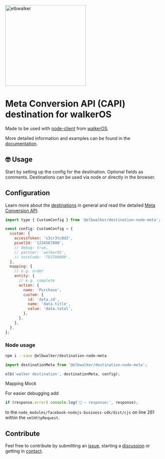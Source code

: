 <p align="left">
  <a href="https://elbwalker.com">
    <img title="elbwalker" src='https://www.elbwalker.com/img/elbwalker_logo.png' width="256px"/>
  </a>
</p>

# Meta Conversion API (CAPI) destination for walkerOS

Made to be used with
[node-client](https://www.npmjs.com/package/@elbwalker/client-node) from
[walkerOS](https://github.com/elbwalker/walkerOS).

More detailed information and examples can be found in the
[documentation](https://www.elbwalker.com/docs/destinations/node/meta).

## 🤓 Usage

Start by setting up the config for the destination. Optional fields as comments.
Destinations can be used via node or directly in the browser.

## Configuration

Learn more about the
[destinations](https://www.elbwalker.com/docs/destinations/) in general and read
the detailed
[Meta Conversion API](https://developers.facebook.com/docs/marketing-api/conversions-api).

```js
import type { CustomConfig } from '@elbwalker/destination-node-meta';

const config: CustomConfig = {
  custom: {
    accessToken: 's3cr3tc0d3',
    pixelId: '1234567890',
    // debug: true,
    // partner: 'walkerOS',
    // testCode: 'TEST00000',
  },
  mapping: {
    // e.g. order
    entity: {
      // e.g. complete
      action: {
        name: 'Purchase',
        custom: {
          id: 'data.id',
          name: 'data.title',
          value: 'data.total',
        },
      },
    },
  },
};
```

### Node usage

```sh
npm i --save @elbwalker/destination-node-meta
```

```ts
import destinationMeta from '@elbwalker/destination-node-meta';

elb('walker destination', destinationMeta, config);
```

Mapping Mock

For easier debugging add

```js
if (response.error) console.log('🚀 ~ response:', response);
```

to the `node_modules/facebook-nodejs-business-sdk/dist/cjs` on line 261 within
the `xmlHttpRequest`.

## Contribute

Feel free to contribute by submitting an
[issue](https://github.com/elbwalker/walkerOS/issues), starting a
[discussion](https://github.com/elbwalker/walkerOS/discussions) or getting in
[contact](https://calendly.com/elb-alexander/30min).

